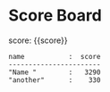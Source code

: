 # Score Board

score: {{score}}

```
name           :  score
-----------------------
"Name "        :   3290
"another"      :    330
```
